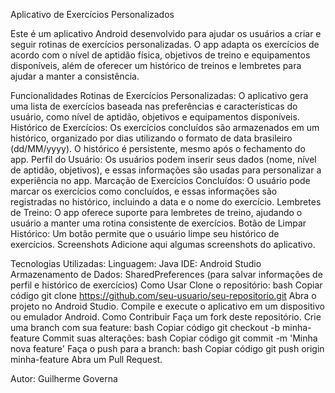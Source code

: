 Aplicativo de Exercícios Personalizados

Este é um aplicativo Android desenvolvido para ajudar os usuários a criar e seguir rotinas de exercícios personalizadas. O app adapta os exercícios de acordo com o nível de aptidão física, objetivos de treino e equipamentos disponíveis, além de oferecer um histórico de treinos e lembretes para ajudar a manter a consistência.

Funcionalidades
Rotinas de Exercícios Personalizadas: O aplicativo gera uma lista de exercícios baseada nas preferências e características do usuário, como nível de aptidão, objetivos e equipamentos disponíveis.
Histórico de Exercícios: Os exercícios concluídos são armazenados em um histórico, organizado por dias utilizando o formato de data brasileiro (dd/MM/yyyy). O histórico é persistente, mesmo após o fechamento do app.
Perfil do Usuário: Os usuários podem inserir seus dados (nome, nível de aptidão, objetivos), e essas informações são usadas para personalizar a experiência no app.
Marcação de Exercícios Concluídos: O usuário pode marcar os exercícios como concluídos, e essas informações são registradas no histórico, incluindo a data e o nome do exercício.
Lembretes de Treino: O app oferece suporte para lembretes de treino, ajudando o usuário a manter uma rotina consistente de exercícios.
Botão de Limpar Histórico: Um botão permite que o usuário limpe seu histórico de exercícios.
Screenshots
Adicione aqui algumas screenshots do aplicativo.

Tecnologias Utilizadas:
Linguagem: Java
IDE: Android Studio
Armazenamento de Dados: SharedPreferences (para salvar informações de perfil e histórico de exercícios)
Como Usar
Clone o repositório:
bash
Copiar código
git clone https://github.com/seu-usuario/seu-repositorio.git
Abra o projeto no Android Studio.
Compile e execute o aplicativo em um dispositivo ou emulador Android.
Como Contribuir
Faça um fork deste repositório.
Crie uma branch com sua feature:
bash
Copiar código
git checkout -b minha-feature
Commit suas alterações:
bash
Copiar código
git commit -m 'Minha nova feature'
Faça o push para a branch:
bash
Copiar código
git push origin minha-feature
Abra um Pull Request.

Autor: Guilherme Governa
